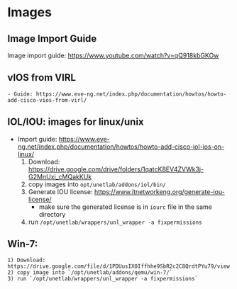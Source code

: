 # Images
## Image Import Guide
Image import guide: https://www.youtube.com/watch?v=qQ918kbGKOw

## vIOS from VIRL
	- Guide: https://www.eve-ng.net/index.php/documentation/howtos/howto-add-cisco-vios-from-virl/

## IOL/IOU: images for linux/unix  
- Import guide: https://www.eve-ng.net/index.php/documentation/howtos/howto-add-cisco-iol-ios-on-linux/
	1) Download: https://drive.google.com/drive/folders/1qatcK8EV4ZVWk3j-G2MnUxi_cMQakKUk
	2) copy images into `opt/unetlab/addons/iol/bin/`
	3) Generate IOU license: https://www.itnetworkeng.org/generate-iou-license/ 
		- make sure the generated license is in `iourc` file in the same directory
	4) run `/opt/unetlab/wrappers/unl_wrapper -a fixpermissions`

## Win-7: 
	1) Download: https://drive.google.com/file/d/1PDUusIX0Iffhhe9SbR2c2C8QrdtPYu79/view
	2) copy image into `/opt/unetlab/addons/qemu/win-7/`
	3) run `/opt/unetlab/wrappers/unl_wrapper -a fixpermissions`
